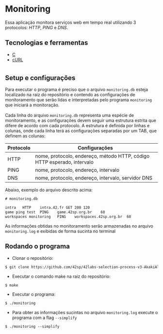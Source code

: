 # Monitoring

Essa aplicação monitora serviços web em tempo real utilizando 3 protocolos: *HTTP*, *PING* e *DNS*.<br>

## Tecnologias e ferramentas<br>
- <a href="https://pt.wikipedia.org/wiki/C_(linguagem_de_programa%C3%A7%C3%A3o)">C</a><br>
- <a href="https://curl.se/">cURL</a><br>
#
## Setup e configurações
Para executar o programa é preciso que o arquivo `monitoring.db` esteja localizado na raiz do repositório e contendo as configurações de monitoramento que serão lidas e interpretadas pelo programa `monitoring` que iniciará a monitoração.<br><br>
Cada linha do arquivo `monitoring.db` representa uma espécie de monitoramento, e as configurações devem seguir uma estrutura estrita que difere de acordo com cada protocolo. A estrutura é definida por linhas e colunas, onde cada linha terá as configurações separadas por um TAB, que definem as colunas:<br>

| Protocolo   | Configurações                                                           |
|-------------|-------------------------------------------------------------------------|
| HTTP        | nome, protocolo, endereço, método HTTP, código HTTP esperado, intervalo |
| PING        | nome, protocolo, endereço, intervalo                                    |
| DNS         | nome, protocolo, endereço, intervalo, servidor DNS                      |

Abaixo, exemplo do arquivo descrito acima:

```txt
# monitoring.db

intra	HTTP	intra.42.fr	GET	200	120
game ping test	PING	game.42sp.org.br	60
workspaces monitoring	PING	workspaces.42sp.org.br	60
```
As informações obtidas no monitoramento serão armazenadas no arquivo `monitoring.log` e exibidas de forma sucinta no terminal
## Rodando o programa
- Clonar o repositório:
```txt
$ git clone https://github.com/42sp/42labs-selection-process-v3-AkakiAlice.git
```
- Executar o comando make na raiz do repositório:
```txt
$ make
```
- Executar o programa:
```txt
$ ./monitoring
```
- Para obter as informações sucintas no arquivo `monitoring.log` execute o programa com a flag `--simplify`
```txt
$ ./monitoring --simplify
```
